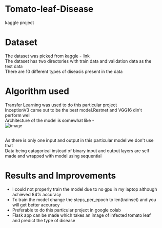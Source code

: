 # Tomato-leaf-Disease
kaggle project
# Dataset 
The dataset was picked from kaggle - [link](https://www.kaggle.com/noulam/tomato) <br/>
The dataset has two directories with train data and validation data as the test data <br/>
There are 10 different types of diseasis present in the data

# Algorithm used
Transfer Learning was used to do this particular project <br/>
InceptionV3 came out to be the best model.Restnet and VGG16 din't perform well <br/>
Architecture of the model is somewhat like - <br/>
![image](https://user-images.githubusercontent.com/51751926/124195601-6499c900-dae8-11eb-84f9-4ecbd08c63e1.png)

<br/>
As there is only one input and output in this particular model we don't use that  <br/>
Data being catagorical instead of binary input and output layers are self made and wrapped with model using sequential 

# Results and Improvements
- I could not properly train the model due to no gpu in my laptop although achieved 84% accuracy 
- To train the model change the steps_per_epoch to len(trainset) and you will get better accuracy
- Preferable to do this particular project in google colab
- Flask app can be made which takes an image of infected tomato leaf and predict the type of disease
